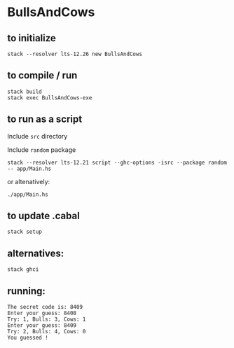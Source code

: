 # BullsAndCows

## to initialize
```
stack --resolver lts-12.26 new BullsAndCows
```

## to compile / run
```
stack build
stack exec BullsAndCows-exe
```

## to run as a script

Include `src` directory

Include `random` package

```
stack --resolver lts-12.21 script --ghc-options -isrc --package random -- app/Main.hs
```

or altenatively:

```
./app/Main.hs
```

## to update .cabal
```
stack setup
```

## alternatives:
```
stack ghci
```

## running:

```
The secret code is: 8409
Enter your guess: 8408
Try: 1, Bulls: 3, Cows: 1
Enter your guess: 8409
Try: 2, Bulls: 4, Cows: 0
You guessed !
```

